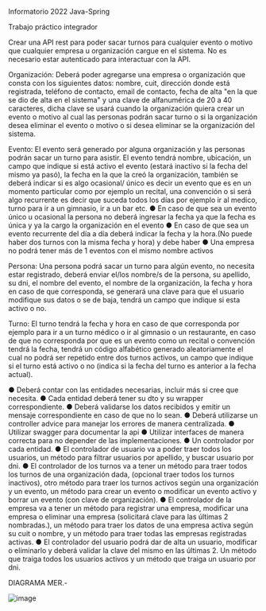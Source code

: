 Informatorio 2022 Java-Spring 

Trabajo práctico integrador


Crear una API rest para poder sacar turnos para cualquier evento o motivo que cualquier empresa  u organización cargue en el sistema.
No es necesario estar autenticado para interactuar con la API.

Organización:
Deberá poder agregarse una empresa o organización que consta con los siguientes datos: nombre, cuit, dirección donde está registrada, 
teléfono de contacto, email de contacto, fecha de alta "en la que se dio de alta en el sistema" y una clave de alfanumérica de 20 a 40
caracteres, dicha clave se usará cuando la organización quiera crear un evento o motivo al cual las personas podrán sacar turno o si la
organización desea eliminar el evento o motivo o si desea eliminar se la organización del sistema.

Evento:
El evento será generado por alguna organización y las personas podrán sacar un turno para asistir.
El evento tendrá nombre, ubicación, un campo que indique si está activo el evento (estará inactivo si la fecha del mismo ya pasó), la fecha
en la que la creó la organización,  también se deberá indicar si es algo ocasional/ único es decir un evento que es en un momento particular
como por ejemplo un recital, una convención o si será algo recurrente es decir que suceda todos los días por ejemplo ir al medico, turno 
para ir a un gimnasio, ir a un bar etc. 
●	En  caso de que sea un evento único u ocasional la persona no deberá ingresar la fecha ya que la fecha es única y ya la cargo la organización en el evento
●	En caso de que sea un evento recurrente del día a día deberá indicar la fecha y la hora.(No puede haber dos turnos con la misma fecha y hora) y debe haber
●	Una empresa no podrá tener más de 1 eventos con el mismo nombre activos

Persona: Una persona podrá sacar un turno para algún evento, no necesita estar registrado, deberá enviar el/los nombre/s de la persona, su apellido, su dni,
el nombre del evento, el nombre de la organización, la fecha y hora en caso de que corresponda, se generará una clave para que el usuario modifique sus datos
o se de baja, tendrá un campo que indique si esta activo o no.

Turno: El turno tendrá la fecha y hora en caso de que corresponda por ejemplo para ir a un turno médico o ir al gimnasio o un restaurante, en caso de que
no corresponda por que es un evento como un recital o convención tendrá la fecha, tendrá un código alfabético generado aleatoriamente el cual no podrá ser
repetido entre dos turnos activos, un campo que indique si el turno está activo o no (indica si la fecha del turno es anterior a la fecha actual).

●	Deberá contar con las entidades necesarias, incluir más si cree que necesita.
●	Cada entidad deberá tener su dto y su wrapper correspondiente.
●	Deberá validarse los datos recibidos y emitir un mensaje correspondiente en caso de que no lo sean.
●	Deberá utilizarse un controller advice para manejar los errores de manera centralizada.
●	Utilizar swagger para documentar la api
●	Utilizar interfaces de manera correcta para no depender de las implementaciones.
●	Un controlador por cada entidad.
●	El controlador de usuario va a poder traer todos los usuarios, un método para filtrar usuarios por apellido, y buscar usuario por dni.
●	El controlador de los turnos va a tener un método para traer todos los turnos de una organización dada,  (opcional traer todos los turnos inactivos), otro método para traer los turnos activos  según una organización y un evento, un método para crear un evento o modificar un evento activo y borrar un evento (con clave de organización).
●	El controlador de la empresa va a tener un método para registrar una empresa, modificar una empresa o eliminar una empresa (solicitará clave para las últimas 2 nombradas.), un método para traer los datos de una empresa activa según su cuit o nombre, y un método para traer todas las empresas registradas activas.
●	El controlador del usuario podrá dar de alta un usuario, modificar o eliminarlo y deberá validar la clave del mismo en las últimas 2. Un método que traiga todos los usuarios activos y un método que traiga un usuario por dni.


DIAGRAMA MER.-


![image](https://user-images.githubusercontent.com/102974719/207161608-ba790fa4-85c9-4077-955f-65f356be10c2.png)
